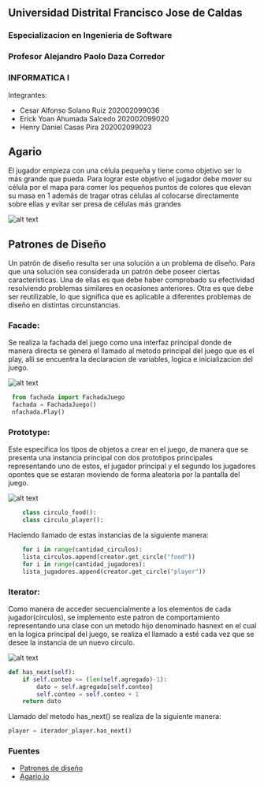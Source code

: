 ## Universidad Distrital Francisco Jose de Caldas
### Especializacion en Ingenieria de Software
### Profesor Alejandro Paolo Daza Corredor
### INFORMATICA I

Integrantes:

- Cesar Alfonso Solano Ruiz  202002099036
- Erick Yoan Ahumada Salcedo 202002099020
- Henry Daniel Casas Pira    202002099023 		

## Agario
El jugador empieza con una célula pequeña y tiene como objetivo ser lo más grande que pueda. Para lograr este objetivo el jugador debe mover su célula por el mapa para comer los pequeños puntos de colores que elevan su masa en 1 además de tragar otras células al colocarse directamente sobre ellas y evitar ser presa de células más grandes

![alt text](https://github.com/scesar87/agario-python/master/images/agario.png)

## Patrones de Diseño

Un patrón de diseño resulta ser una solución a un problema de diseño. Para que una solución sea considerada un patrón debe poseer ciertas características. Una de ellas es que debe haber comprobado su efectividad resolviendo problemas similares en ocasiones anteriores. Otra es que debe ser reutilizable, lo que significa que es aplicable a diferentes problemas de diseño en distintas circunstancias.

### Facade:
Se realiza la fachada del juego como una interfaz principal donde de manera directa se genera el llamado al metodo principal del juego que es el play, alli se encuentra la declaracion de variables, logica e inicializacion del juego.

![alt text](https://github.com/scesar87/agario-python/master/images/facade.png)

```python
 from fachada import FachadaJuego
 fachada = FachadaJuego()
 nfachada.Play()
```
### Prototype:
Este especifica los tipos de objetos a crear en el juego, de manera que se presenta una instancia principal con dos prototipos principales representando uno de estos, el jugador principal y el segundo los jugadores opontes que se estaran moviendo de forma aleatoria por la pantalla del juego.

![alt text](https://github.com/scesar87/agario-python/master/images/Prototipo.png)

```python
    class circulo_food():
    class circulo_player():
```
Haciendo llamado de estas instancias de la siguiente manera:
```python
    for i in range(cantidad_circulos):
    lista_circulos.append(creator.get_circle("food"))
    for i in range(cantidad_jugadores):
    lista_jugadores.append(creator.get_circle("player"))
```

### Iterator:
Como manera de acceder secuencialmente a los elementos de cada jugador(circulos), se implemento este patron de comportamiento representando una clase con un metodo hijo denominado hasnext en el cual en la logica principal del juego, se realiza el llamado a esté cada vez que se desee la instancia de un nuevo circulo. 

![alt text](https://github.com/scesar87/agario-python/master/images/iterador.png)

```python
def has_next(self):
    if self.conteo <= (len(self.agregado)-1):
        dato = self.agregado[self.conteo]
        self.conteo = self.conteo + 1
    return dato 
```
Llamado del metodo has_next() se realiza de la siguiente manera:
```python
player = iterador_player.has_next()
```

### Fuentes

- [Patrones de diseño](https://es.wikipedia.org/wiki/Patr%C3%B3n_de_dise%C3%B1o)
- [Agario.io](https://es.wikipedia.org/wiki/Agar.io)